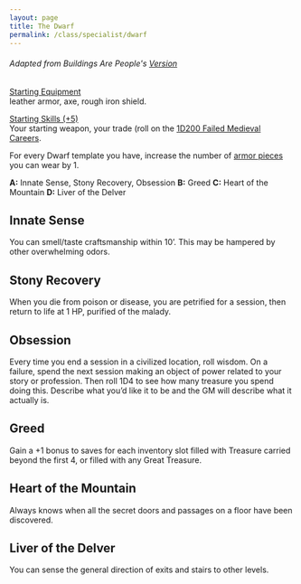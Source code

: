 ```yaml
---
layout: page
title: The Dwarf
permalink: /class/specialist/dwarf
---
```


###### Adapted from Buildings Are People's [Version](https://buildingsarepeople.blogspot.com/2018/04/dwarf-glog-class.html)

<ins>Starting Equipment</ins><br>
leather armor, axe, rough iron shield. 

<ins>Starting Skills (+5)</ins><br>
Your starting weapon, your trade (roll on the [1D200 Failed Medieval Careers](http://tenfootpolemic.blogspot.com/2014/01/200-failed-medieval-careers.html).

For every Dwarf template you have, increase the number of [armor pieces](/2020/11/09/base-rules#equipment) you can wear by 1.

**A:** Innate Sense, Stony Recovery, Obsession
**B:** Greed
**C:** Heart of the Mountain
**D:** Liver of the Delver

## Innate Sense
You can smell/taste craftsmanship within 10’. This may be hampered by other overwhelming odors.

## Stony Recovery
When you die from poison or disease, you are petrified for a session, then return to life at 1 HP, purified of the malady.

## Obsession
Every time you end a session in a civilized location, roll wisdom. On a failure, spend the next session making an object of power related to your story or profession. Then roll 1D4 to see how many treasure you spend doing this. Describe what you’d like it to be and the GM will describe what it actually is.

## Greed
Gain a +1 bonus to saves for each inventory slot filled with Treasure carried beyond the first 4, or filled with any Great Treasure.

## Heart of the Mountain
Always knows when all the secret doors and passages on a floor have been discovered.

## Liver of the Delver
You can sense the general direction of exits and stairs to other levels.

